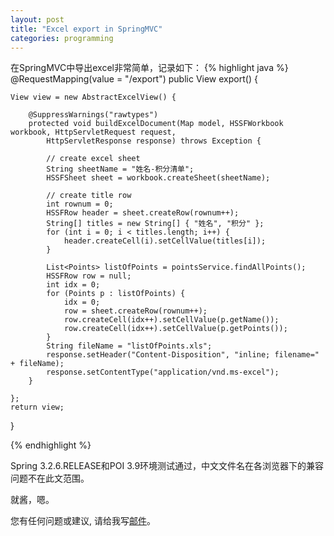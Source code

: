```yaml
---
layout: post
title: "Excel export in SpringMVC"
categories: programming
---
```

在SpringMVC中导出excel非常简单，记录如下：
{% highlight java %}
@RequestMapping(value = "/export")
public View export() {

    View view = new AbstractExcelView() {

        @SuppressWarnings("rawtypes")
        protected void buildExcelDocument(Map model, HSSFWorkbook workbook, HttpServletRequest request,
            HttpServletResponse response) throws Exception {

            // create excel sheet
            String sheetName = "姓名-积分清单";
            HSSFSheet sheet = workbook.createSheet(sheetName);

            // create title row
            int rownum = 0;
            HSSFRow header = sheet.createRow(rownum++);
            String[] titles = new String[] { "姓名", "积分" };
            for (int i = 0; i < titles.length; i++) {
                header.createCell(i).setCellValue(titles[i]);
            }

            List<Points> listOfPoints = pointsService.findAllPoints();
            HSSFRow row = null;
            int idx = 0;
            for (Points p : listOfPoints) {
                idx = 0;
                row = sheet.createRow(rownum++);
                row.createCell(idx++).setCellValue(p.getName());
                row.createCell(idx++).setCellValue(p.getPoints());
            }
            String fileName = "listOfPoints.xls";
            response.setHeader("Content-Disposition", "inline; filename=" + fileName);
            response.setContentType("application/vnd.ms-excel");
        }

    };
    return view;
}

{% endhighlight %}

Spring 3.2.6.RELEASE和POI 3.9环境测试通过，中文文件名在各浏览器下的兼容问题不在此文范围。

就酱，嗯。

您有任何问题或建议, 请给我写[邮件](mailto:yinwer81@gmail.com)。

